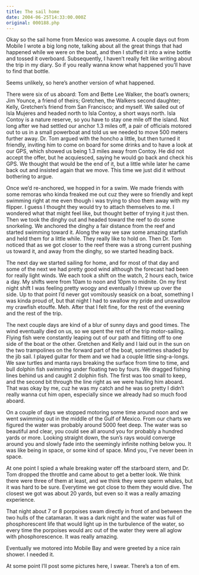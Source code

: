 ```yaml
---
title: The sail home
date: 2004-06-25T14:33:00.000Z
original: 000188.php
---
```


Okay so the sail home from Mexico was awesome. A couple days out from Mobile I wrote a big long note, talking about all the great things that had happened while we were on the boat, and then I stuffed it into a wine bottle and tossed it overboard. Subsequently, I haven’t really felt like writing about the trip in my diary. So if you really wanna know what happened you’ll have to find that bottle.

Seems unlikely, so here’s another version of what happened.

There were six of us aboard: Tom and Bette Lee Walker, the boat’s owners; Jim Younce, a friend of theirs; Gretchen, the Walkers second daughter; Kelly, Gretchen’s friend from San Francisco; and myself. We sailed out of Isla Mujeres and headed north to Isla Contoy, a short ways north. Isla Contoy is a nature reserve, so you have to stay one mile off the island. Not long after we had settled our anchor 1.3 miles off, a pair of officials motored out to us in a small powerboat and told us we needed to move 500 meters further away. Dr. Tom argued with the honcho a little, but then turned it friendly, inviting him to come on board for some drinks and to have a look at our GPS, which showed us being 1.3 miles away from Contoy. He did not accept the offer, but he acquiesced, saying he would go back and check his GPS. We thought that would be the end of it, but a little while later he came back out and insisted again that we move. This time we just did it without bothering to argue.

Once we’d re-anchored, we hopped in for a swim. We made friends with some remoras who kinda freaked me out cuz they were so friendly and kept swimming right at me even though i was trying to shoo them away with my flipper. I guess I thought they would try to attach themselves to me. I wondered what that might feel like, but thought better of trying it just then. Then we took the dinghy out and headed toward the reef to do some snorkeling. We anchored the dinghy a fair distance from the reef and started swimming toward it. Along the way we saw some amazing starfish and held them for a little while. They really like to hold on. Then Dr. Tom noticed that as we got closer to the reef there was a strong current pushing us toward it, and away from the dinghy, so we started heading back.

The next day we started sailing for home, and for most of that day and some of the next we had pretty good wind although the forecast had been for really light winds. We each took a shift on the watch, 2 hours each, twice a day. My shifts were from 10am to noon and 10pm to midnite. On my first night shift I was feeling pretty woogy and eventually I threw up over the side. Up to that point I’d never got vomitously seasick on a boat, something I was kinda proud of, but that night I had to swallow my pride and unswallow my crawfish etouffe. Meh. After that I felt fine, for the rest of the evening and the rest of the trip.

The next couple days are kind of a blur of sunny days and good times. The wind eventually died on us, so we spent the rest of the trip motor-sailing. Flying fish were constantly leaping out of our path and flitting off to one side of the boat or the other. Gretchen and Kelly and I laid out in the sun on the two trampolines on the forward part of the boat, sometimes shaded by the jib sail. I played guitar for them and we had a couple little sing-a-longs. We saw turtles and manta rays breaking the surface from time to time, and bull dolphin fish swimming under floating two by fours. We dragged fishing lines behind us and caught 2 dolphin fish. The first was too small to keep, and the second bit through the line right as we were hauling him aboard. That was okay by me, cuz he was my catch and he was so pretty I didn’t really wanna cut him open, especially since we already had so much food aboard.

On a couple of days we stopped motoring some time around noon and we went swimming out in the middle of the Gulf of Mexico. From our charts we figured the water was probably around 5000 feet deep. The water was so beautiful and clear, you could see all around you for probably a hundred yards or more. Looking straight down, the sun’s rays would converge around you and slowly fade into the seemingly infinite nothing below you. It was like being in space, or some kind of space. Mind you, I’ve never been in space.

At one point I spied a whale breaking water off the starboard stern, and Dr. Tom dropped the throttle and came about to get a better look. We think there were three of them at least, and we think they were sperm whales, but it was hard to be sure. Everytime we got close to them they would dive. The closest we got was about 20 yards, but even so it was a really amazing experience.

That night about 7 or 8 porpoises swam directly in front of and between the two hulls of the catamaran. It was a dark night and the water was full of phosphorescent life that would light up in the turbulence of the water, so every time the porpoises would arc out of the water they were all aglow with phosphorescence. It was really amazing.

Eventually we motored into Mobile Bay and were greeted by a nice rain shower. I needed it.

At some point I’ll post some pictures here, I swear. There’s a ton of em.
